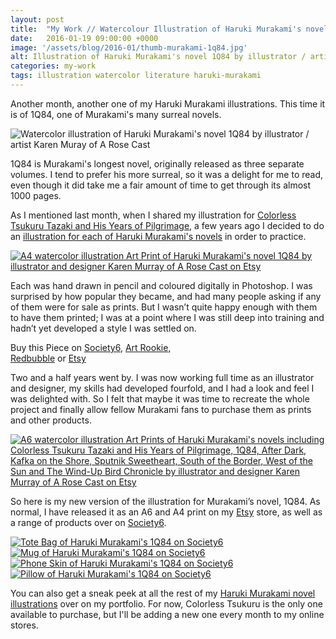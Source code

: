 ```yaml
---
layout: post
title:  "My Work // Watercolour Illustration of Haruki Murakami's novel 1Q84"
date: 	2016-01-19 09:00:00 +0000
image: '/assets/blog/2016-01/thumb-murakami-1q84.jpg'
alt: Illustration of Haruki Murakami's novel 1Q84 by illustrator / artist Karen Muray of A Rose Cast
categories: my-work
tags: illustration watercolor literature haruki-murakami
---
```


<p class="intro">Another month, another one of my Haruki Murakami illustrations. This time it is of 1Q84, one of Murakami's many surreal novels.</p>

![Watercolor illustration of Haruki Murakami's novel 1Q84 by illustrator / artist Karen Muray of A Rose Cast](/assets/folio/murakami/illustration-murakami-19q4.jpg "Watercolor illustration of Haruki Murakami's novel 1Q84 by illustrator / artist Karen Muray of A Rose Cast")

1Q84 is Murakami's longest novel, originally released as three separate volumes. I tend to prefer his more surreal, so it was a delight for me to read, even though it did take me a fair amount of time to get through its almost 1000 pages.

As I mentioned last month, when I shared my illustration for [Colorless Tsukuru Tazaki and His Years of Pilgrimage](/my-work/2015/12/15/colorless-tsukuru-haruki-murakami.html "Watercolour Illustration for Haruki Murakami's Colorless Tsukuru Tazaki and His Years of Pilgrimage"), a few years ago I decided to do an [illustration for each of Haruki Murakami's novels](http://www.akaihane.co.uk/post/54588755092/haruki-murakami "The original Haruki Murakami novel illustrations") in order to practice.

[![A4 watercolor illustration Art Print of Haruki Murakami's novel 1Q84 by illustrator and designer Karen Murray of A Rose Cast on Etsy](/assets/shop/artprint/murakami-1q84-a4-art-print.jpg)](https://www.etsy.com/listing/258057151/haruki-murakamis-1q84-a4-illustration-of "A4 watercolor illustration Art Print of Haruki Murakami's novel 1Q84 by illustrator and designer Karen Murray of @arosecast on Etsy")

Each was hand drawn in pencil and coloured digitally in Photoshop. I was surprised by how popular they became, and had many people asking if any of them were for sale as prints. But I wasn’t quite happy enough with them to have them printed; I was at a point where I was still deep into training and hadn’t yet developed a style I was settled on.

<div class="highlight">
    Buy <span class="the">this</span> Piece <span class="the">on</span> <a href="" title="Buy on Society6">Society6</a>, <span class="the"></span> <a href="" title="Buy on Art Rookie">Art Rookie</a>,<br></span> <a href="" title="Buy on Redbubble">Redbubble</a> <span class="the">or</span> <a href="https://www.etsy.com/shop/ARoseCast?section_id=18192366" title="Etsy">Etsy</a>
</div>

Two and a half years went by. I was now working full time as an illustrator and designer, my skills had developed fourfold, and I had a look and feel I was delighted with. So I felt that maybe it was time to recreate the whole project and finally allow fellow Murakami fans to purchase them as prints and other products.

[![A6 watercolor illustration Art Prints of Haruki Murakami's novels including Colorless Tsukuru Tazaki and His Years of Pilgrimage, 1Q84, After Dark, Kafka on the Shore, Sputnik Sweetheart, South of the Border, West of the Sun and The Wind-Up Bird Chronicle by illustrator and designer Karen Murray of A Rose Cast on Etsy](/assets/shop/artprint/murakami-a6-art-prints.jpg)](https://www.etsy.com/listing/267617721/haruki-murakami-watercolor-novel "A6 watercolor illustration Art Prints of Haruki Murakami's novels including Colorless Tsukuru Tazaki and His Years of Pilgrimage, 1Q84, After Dark, Kafka on the Shore, Sputnik Sweetheart, South of the Border, West of the Sun and The Wind-Up Bird Chronicle by illustrator and designer Karen Murray of @arosecast on Etsy")

So here is my new version of the illustration for Murakami’s novel, 1Q84. As normal, I have released it as an A6 and A4 print on my [Etsy](https://www.etsy.com/shop/ARoseCast?section_id=18192366 "Watercolour Illustration for Haruki Murakami's 1Q84 on Esty") store, as well as a range of products over on [Society6](https://society6.com/product/watercolor-illustration-of-haruki-murakamis-novel-1q84_print#1=45 "Watercolour Illustration for Haruki Murakami's 1Q84 on Esty").

<div class="row">
	<div class="col-md-6">
		<a href="https://society6.com/product/watercolor-illustration-of-haruki-murakamis-novel-1q84_print#1=45" title="Tote Bag of Haruki Murakami's 1Q84 on Society6"><img src="/assets/blog/2016-01/society6-haruki-murakami-1q84-bags.jpg" alt="Tote Bag of Haruki Murakami's 1Q84 on Society6"></a>
	</div>
	<div class="col-md-6">
		<a href="https://society6.com/product/watercolor-illustration-of-haruki-murakamis-novel-1q84_print#1=45" title="Mug of Haruki Murakami's 1Q84 on Society6"><img src="/assets/blog/2016-01/society6-haruki-murakami-1q84-mugs.jpg" alt="Mug of Haruki Murakami's 1Q84 on Society6"></a>
	</div>
</div>

<div class="row">
	<div class="col-md-6">
		<a href="https://society6.com/product/watercolor-illustration-of-haruki-murakamis-novel-1q84_print#1=45" title="Phone Skin of Haruki Murakami's 1Q84 on Society6"><img src="/assets/blog/2016-01/society6-haruki-murakami-1q84-cases.jpg" alt="Phone Skin of Haruki Murakami's 1Q84 on Society6"></a>
	</div>
	<div class="col-md-6">
		<a href="https://society6.com/product/watercolor-illustration-of-haruki-murakamis-novel-1q84_print#1=45" title="Pillow of Haruki Murakami's 1Q84 on Society6"><img src="/assets/blog/2016-01/society6-haruki-murakami-1q84-pillows.jpg" alt="Pillow of Haruki Murakami's 1Q84 on Society6"></a>
	</div>
</div>

You can also get a sneak peek at all the rest of my <a href="/project/illustration-murakami.html" title="Haruki Murakami novel watercolor illustrations by illustrator / artist Karen Muray of A Rose Cast">Haruki Murakami novel illustrations</a> over on my portfolio. For now, Colorless Tsukuru is the only one available to purchase, but I'll be adding a new one every month to my online stores.